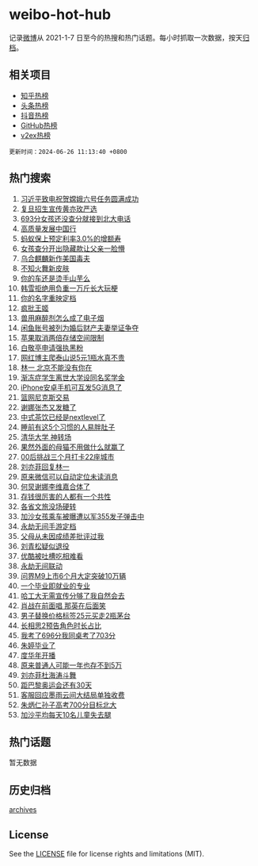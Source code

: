 # weibo-hot-hub

记录[微博](https://www.weibo.com)从 2021-1-7 日至今的热搜和热门话题。每小时抓取一次数据，按天[归档](archives)。

## 相关项目

- [知乎热榜](https://github.com/lonnyzhang423/zhihu-hot-hub)
- [头条热榜](https://github.com/lonnyzhang423/toutiao-hot-hub)
- [抖音热榜](https://github.com/lonnyzhang423/douyin-hot-hub)
- [GitHub热榜](https://github.com/lonnyzhang423/github-hot-hub)
- [v2ex热榜](https://github.com/lonnyzhang423/v2ex-hot-hub)


`更新时间：2024-06-26 11:13:40 +0800`

## 热门搜索

1. [习近平致电祝贺嫦娥六号任务圆满成功](https://m.weibo.cn/search?containerid=100103type%3D1%26t%3D10%26q%3D%23%E4%B9%A0%E8%BF%91%E5%B9%B3%E8%87%B4%E7%94%B5%E7%A5%9D%E8%B4%BA%E5%AB%A6%E5%A8%A5%E5%85%AD%E5%8F%B7%E4%BB%BB%E5%8A%A1%E5%9C%86%E6%BB%A1%E6%88%90%E5%8A%9F%23&stream_entry_id=51&isnewpage=1&extparam=seat%3D1%26stream_entry_id%3D51%26c_type%3D51%26q%3D%2523%25E4%25B9%25A0%25E8%25BF%2591%25E5%25B9%25B3%25E8%2587%25B4%25E7%2594%25B5%25E7%25A5%259D%25E8%25B4%25BA%25E5%25AB%25A6%25E5%25A8%25A5%25E5%2585%25AD%25E5%258F%25B7%25E4%25BB%25BB%25E5%258A%25A1%25E5%259C%2586%25E6%25BB%25A1%25E6%2588%2590%25E5%258A%259F%2523%26cate%3D10103%26pos%3D0%26dgr%3D0%26filter_type%3Drealtimehot%26display_time%3D1719371619%26pre_seqid%3D1719371619501023591147)
1. [复旦招生宣传黄亦玫严选](https://m.weibo.cn/search?containerid=100103type%3D1%26t%3D10%26q%3D%23%E5%A4%8D%E6%97%A6%E6%8B%9B%E7%94%9F%E5%AE%A3%E4%BC%A0%E9%BB%84%E4%BA%A6%E7%8E%AB%E4%B8%A5%E9%80%89%23&stream_entry_id=31&isnewpage=1&extparam=seat%3D1%26dgr%3D0%26c_type%3D31%26realpos%3D1%26flag%3D1%26stream_entry_id%3D31%26lcate%3D5001%26band_rank%3D1%26filter_type%3Drealtimehot%26cate%3D5001%26q%3D%2523%25E5%25A4%258D%25E6%2597%25A6%25E6%258B%259B%25E7%2594%259F%25E5%25AE%25A3%25E4%25BC%25A0%25E9%25BB%2584%25E4%25BA%25A6%25E7%258E%25AB%25E4%25B8%25A5%25E9%2580%2589%2523%26pos%3D0%26display_time%3D1719371619%26pre_seqid%3D1719371619501023591147)
1. [693分女孩还没查分就接到北大电话](https://m.weibo.cn/search?containerid=100103type%3D1%26t%3D10%26q%3D%23693%E5%88%86%E5%A5%B3%E5%AD%A9%E8%BF%98%E6%B2%A1%E6%9F%A5%E5%88%86%E5%B0%B1%E6%8E%A5%E5%88%B0%E5%8C%97%E5%A4%A7%E7%94%B5%E8%AF%9D%23&stream_entry_id=31&isnewpage=1&extparam=seat%3D1%26dgr%3D0%26c_type%3D31%26realpos%3D2%26flag%3D1%26stream_entry_id%3D31%26lcate%3D5001%26band_rank%3D2%26filter_type%3Drealtimehot%26cate%3D5001%26q%3D%2523693%25E5%2588%2586%25E5%25A5%25B3%25E5%25AD%25A9%25E8%25BF%2598%25E6%25B2%25A1%25E6%259F%25A5%25E5%2588%2586%25E5%25B0%25B1%25E6%258E%25A5%25E5%2588%25B0%25E5%258C%2597%25E5%25A4%25A7%25E7%2594%25B5%25E8%25AF%259D%2523%26pos%3D1%26display_time%3D1719371619%26pre_seqid%3D1719371619501023591147)
1. [高质量发展中国行](https://m.weibo.cn/search?containerid=100103type%3D1%26t%3D10%26q%3D%23%E9%AB%98%E8%B4%A8%E9%87%8F%E5%8F%91%E5%B1%95%E4%B8%AD%E5%9B%BD%E8%A1%8C%23&stream_entry_id=31&isnewpage=1&extparam=seat%3D1%26dgr%3D0%26c_type%3D31%26realpos%3D3%26flag%3D0%26stream_entry_id%3D31%26lcate%3D5001%26band_rank%3D3%26filter_type%3Drealtimehot%26cate%3D5001%26q%3D%2523%25E9%25AB%2598%25E8%25B4%25A8%25E9%2587%258F%25E5%258F%2591%25E5%25B1%2595%25E4%25B8%25AD%25E5%259B%25BD%25E8%25A1%258C%2523%26pos%3D2%26display_time%3D1719371619%26pre_seqid%3D1719371619501023591147)
1. [蚂蚁保上预定利率3.0%的增额寿](https://m.weibo.cn/search?containerid=100103type%3D1%26t%3D10%26q%3D%23%E8%9A%82%E8%9A%81%E4%BF%9D%E4%B8%8A%E9%A2%84%E5%AE%9A%E5%88%A9%E7%8E%873.0%25%E7%9A%84%E5%A2%9E%E9%A2%9D%E5%AF%BF%23&stream_entry_id=31&isnewpage=1&extparam=seat%3D1%26dgr%3D0%26c_type%3D31%26adid%3D243419%26cate%3D5001%26stream_entry_id%3D31%26filter_type%3Drealtimehot%26lcate%3D5001%26band_rank%3D4%26is_ad_pos%3D1%26q%3D%2523%25E8%259A%2582%25E8%259A%2581%25E4%25BF%259D%25E4%25B8%258A%25E9%25A2%2584%25E5%25AE%259A%25E5%2588%25A9%25E7%258E%25873.0%2525%25E7%259A%2584%25E5%25A2%259E%25E9%25A2%259D%25E5%25AF%25BF%2523%26topic_ad%3D1%26pos%3D3%26display_time%3D1719371619%26pre_seqid%3D1719371619501023591147)
1. [女孩查分开出隐藏款让父亲一脸懵](https://m.weibo.cn/search?containerid=100103type%3D1%26t%3D10%26q%3D%23%E5%A5%B3%E5%AD%A9%E6%9F%A5%E5%88%86%E5%BC%80%E5%87%BA%E9%9A%90%E8%97%8F%E6%AC%BE%E8%AE%A9%E7%88%B6%E4%BA%B2%E4%B8%80%E8%84%B8%E6%87%B5%23&stream_entry_id=31&isnewpage=1&extparam=seat%3D1%26dgr%3D0%26c_type%3D31%26realpos%3D4%26flag%3D32768%26stream_entry_id%3D31%26lcate%3D5001%26band_rank%3D4%26filter_type%3Drealtimehot%26cate%3D5001%26q%3D%2523%25E5%25A5%25B3%25E5%25AD%25A9%25E6%259F%25A5%25E5%2588%2586%25E5%25BC%2580%25E5%2587%25BA%25E9%259A%2590%25E8%2597%258F%25E6%25AC%25BE%25E8%25AE%25A9%25E7%2588%25B6%25E4%25BA%25B2%25E4%25B8%2580%25E8%2584%25B8%25E6%2587%25B5%2523%26pos%3D4%26display_time%3D1719371619%26pre_seqid%3D1719371619501023591147)
1. [乌合麒麟新作美国毒夫](https://m.weibo.cn/search?containerid=100103type%3D1%26t%3D10%26q%3D%23%E4%B9%8C%E5%90%88%E9%BA%92%E9%BA%9F%E6%96%B0%E4%BD%9C%E7%BE%8E%E5%9B%BD%E6%AF%92%E5%A4%AB%23&stream_entry_id=31&isnewpage=1&extparam=seat%3D1%26dgr%3D0%26c_type%3D31%26realpos%3D5%26flag%3D1%26stream_entry_id%3D31%26lcate%3D5001%26band_rank%3D5%26filter_type%3Drealtimehot%26cate%3D5001%26q%3D%2523%25E4%25B9%258C%25E5%2590%2588%25E9%25BA%2592%25E9%25BA%259F%25E6%2596%25B0%25E4%25BD%259C%25E7%25BE%258E%25E5%259B%25BD%25E6%25AF%2592%25E5%25A4%25AB%2523%26pos%3D5%26display_time%3D1719371619%26pre_seqid%3D1719371619501023591147)
1. [不知火舞新皮肤](https://m.weibo.cn/search?containerid=100103type%3D1%26t%3D10%26q%3D%23%E4%B8%8D%E7%9F%A5%E7%81%AB%E8%88%9E%E6%96%B0%E7%9A%AE%E8%82%A4%23&stream_entry_id=31&isnewpage=1&extparam=seat%3D1%26dgr%3D0%26c_type%3D31%26realpos%3D6%26flag%3D1%26stream_entry_id%3D31%26lcate%3D5001%26band_rank%3D6%26filter_type%3Drealtimehot%26cate%3D5001%26q%3D%2523%25E4%25B8%258D%25E7%259F%25A5%25E7%2581%25AB%25E8%2588%259E%25E6%2596%25B0%25E7%259A%25AE%25E8%2582%25A4%2523%26pos%3D6%26display_time%3D1719371619%26pre_seqid%3D1719371619501023591147)
1. [你的车还是烫手山芋么](https://m.weibo.cn/search?containerid=100103type%3D1%26t%3D10%26q%3D%23%E4%BD%A0%E7%9A%84%E8%BD%A6%E8%BF%98%E6%98%AF%E7%83%AB%E6%89%8B%E5%B1%B1%E8%8A%8B%E4%B9%88%23&stream_entry_id=31&isnewpage=1&extparam=seat%3D1%26dgr%3D0%26c_type%3D31%26adid%3D243458%26cate%3D5001%26stream_entry_id%3D31%26lcate%3D5001%26band_rank%3D7%26pos%3D7%26q%3D%2523%25E4%25BD%25A0%25E7%259A%2584%25E8%25BD%25A6%25E8%25BF%2598%25E6%2598%25AF%25E7%2583%25AB%25E6%2589%258B%25E5%25B1%25B1%25E8%258A%258B%25E4%25B9%2588%2523%26is_ad_pos%3D1%26filter_type%3Drealtimehot%26display_time%3D1719371619%26pre_seqid%3D1719371619501023591147)
1. [韩雪拒绝用负重一万斤长大玩梗](https://m.weibo.cn/search?containerid=100103type%3D1%26t%3D10%26q%3D%23%E9%9F%A9%E9%9B%AA%E6%8B%92%E7%BB%9D%E7%94%A8%E8%B4%9F%E9%87%8D%E4%B8%80%E4%B8%87%E6%96%A4%E9%95%BF%E5%A4%A7%E7%8E%A9%E6%A2%97%23&stream_entry_id=31&isnewpage=1&extparam=seat%3D1%26dgr%3D0%26c_type%3D31%26realpos%3D7%26flag%3D2%26stream_entry_id%3D31%26lcate%3D5001%26band_rank%3D7%26filter_type%3Drealtimehot%26cate%3D5001%26q%3D%2523%25E9%259F%25A9%25E9%259B%25AA%25E6%258B%2592%25E7%25BB%259D%25E7%2594%25A8%25E8%25B4%259F%25E9%2587%258D%25E4%25B8%2580%25E4%25B8%2587%25E6%2596%25A4%25E9%2595%25BF%25E5%25A4%25A7%25E7%258E%25A9%25E6%25A2%2597%2523%26pos%3D8%26display_time%3D1719371619%26pre_seqid%3D1719371619501023591147)
1. [你的名字重映定档](https://m.weibo.cn/search?containerid=100103type%3D1%26t%3D10%26q%3D%E4%BD%A0%E7%9A%84%E5%90%8D%E5%AD%97%E9%87%8D%E6%98%A0%E5%AE%9A%E6%A1%A3&stream_entry_id=31&isnewpage=1&extparam=seat%3D1%26dgr%3D0%26c_type%3D31%26realpos%3D8%26flag%3D1%26stream_entry_id%3D31%26lcate%3D5001%26band_rank%3D8%26filter_type%3Drealtimehot%26cate%3D5001%26q%3D%25E4%25BD%25A0%25E7%259A%2584%25E5%2590%258D%25E5%25AD%2597%25E9%2587%258D%25E6%2598%25A0%25E5%25AE%259A%25E6%25A1%25A3%26pos%3D9%26display_time%3D1719371619%26pre_seqid%3D1719371619501023591147)
1. [疯批王姬](https://m.weibo.cn/search?containerid=100103type%3D1%26t%3D10%26q%3D%E7%96%AF%E6%89%B9%E7%8E%8B%E5%A7%AC&stream_entry_id=31&isnewpage=1&extparam=seat%3D1%26dgr%3D0%26c_type%3D31%26realpos%3D9%26flag%3D1%26stream_entry_id%3D31%26lcate%3D5001%26band_rank%3D9%26filter_type%3Drealtimehot%26cate%3D5001%26q%3D%25E7%2596%25AF%25E6%2589%25B9%25E7%258E%258B%25E5%25A7%25AC%26pos%3D10%26display_time%3D1719371619%26pre_seqid%3D1719371619501023591147)
1. [兽用麻醉剂怎么成了电子烟](https://m.weibo.cn/search?containerid=100103type%3D1%26t%3D10%26q%3D%23%E5%85%BD%E7%94%A8%E9%BA%BB%E9%86%89%E5%89%82%E6%80%8E%E4%B9%88%E6%88%90%E4%BA%86%E7%94%B5%E5%AD%90%E7%83%9F%23&stream_entry_id=31&isnewpage=1&extparam=seat%3D1%26dgr%3D0%26c_type%3D31%26realpos%3D10%26flag%3D1%26stream_entry_id%3D31%26lcate%3D5001%26band_rank%3D10%26filter_type%3Drealtimehot%26cate%3D5001%26q%3D%2523%25E5%2585%25BD%25E7%2594%25A8%25E9%25BA%25BB%25E9%2586%2589%25E5%2589%2582%25E6%2580%258E%25E4%25B9%2588%25E6%2588%2590%25E4%25BA%2586%25E7%2594%25B5%25E5%25AD%2590%25E7%2583%259F%2523%26pos%3D11%26display_time%3D1719371619%26pre_seqid%3D1719371619501023591147)
1. [闲鱼账号被列为婚后财产夫妻举证争夺](https://m.weibo.cn/search?containerid=100103type%3D1%26t%3D10%26q%3D%23%E9%97%B2%E9%B1%BC%E8%B4%A6%E5%8F%B7%E8%A2%AB%E5%88%97%E4%B8%BA%E5%A9%9A%E5%90%8E%E8%B4%A2%E4%BA%A7%E5%A4%AB%E5%A6%BB%E4%B8%BE%E8%AF%81%E4%BA%89%E5%A4%BA%23&stream_entry_id=31&isnewpage=1&extparam=seat%3D1%26dgr%3D0%26c_type%3D31%26realpos%3D11%26flag%3D1%26stream_entry_id%3D31%26lcate%3D5001%26band_rank%3D11%26filter_type%3Drealtimehot%26cate%3D5001%26q%3D%2523%25E9%2597%25B2%25E9%25B1%25BC%25E8%25B4%25A6%25E5%258F%25B7%25E8%25A2%25AB%25E5%2588%2597%25E4%25B8%25BA%25E5%25A9%259A%25E5%2590%258E%25E8%25B4%25A2%25E4%25BA%25A7%25E5%25A4%25AB%25E5%25A6%25BB%25E4%25B8%25BE%25E8%25AF%2581%25E4%25BA%2589%25E5%25A4%25BA%2523%26pos%3D12%26display_time%3D1719371619%26pre_seqid%3D1719371619501023591147)
1. [苹果取消两倍存储空间限制](https://m.weibo.cn/search?containerid=100103type%3D1%26t%3D10%26q%3D%23%E8%8B%B9%E6%9E%9C%E5%8F%96%E6%B6%88%E4%B8%A4%E5%80%8D%E5%AD%98%E5%82%A8%E7%A9%BA%E9%97%B4%E9%99%90%E5%88%B6%23&stream_entry_id=31&isnewpage=1&extparam=seat%3D1%26dgr%3D0%26c_type%3D31%26realpos%3D12%26flag%3D1%26stream_entry_id%3D31%26lcate%3D5001%26band_rank%3D12%26filter_type%3Drealtimehot%26cate%3D5001%26q%3D%2523%25E8%258B%25B9%25E6%259E%259C%25E5%258F%2596%25E6%25B6%2588%25E4%25B8%25A4%25E5%2580%258D%25E5%25AD%2598%25E5%2582%25A8%25E7%25A9%25BA%25E9%2597%25B4%25E9%2599%2590%25E5%2588%25B6%2523%26pos%3D13%26display_time%3D1719371619%26pre_seqid%3D1719371619501023591147)
1. [白敬亭申请强执黑粉](https://m.weibo.cn/search?containerid=100103type%3D1%26t%3D10%26q%3D%23%E7%99%BD%E6%95%AC%E4%BA%AD%E7%94%B3%E8%AF%B7%E5%BC%BA%E6%89%A7%E9%BB%91%E7%B2%89%23&stream_entry_id=31&isnewpage=1&extparam=seat%3D1%26dgr%3D0%26c_type%3D31%26realpos%3D13%26flag%3D1%26stream_entry_id%3D31%26lcate%3D5001%26band_rank%3D13%26filter_type%3Drealtimehot%26cate%3D5001%26q%3D%2523%25E7%2599%25BD%25E6%2595%25AC%25E4%25BA%25AD%25E7%2594%25B3%25E8%25AF%25B7%25E5%25BC%25BA%25E6%2589%25A7%25E9%25BB%2591%25E7%25B2%2589%2523%26pos%3D14%26display_time%3D1719371619%26pre_seqid%3D1719371619501023591147)
1. [网红博主爬泰山说5元1瓶水真不贵](https://m.weibo.cn/search?containerid=100103type%3D1%26t%3D10%26q%3D%23%E7%BD%91%E7%BA%A2%E5%8D%9A%E4%B8%BB%E7%88%AC%E6%B3%B0%E5%B1%B1%E8%AF%B45%E5%85%831%E7%93%B6%E6%B0%B4%E7%9C%9F%E4%B8%8D%E8%B4%B5%23&stream_entry_id=31&isnewpage=1&extparam=seat%3D1%26dgr%3D0%26c_type%3D31%26realpos%3D14%26flag%3D32768%26stream_entry_id%3D31%26lcate%3D5001%26band_rank%3D14%26filter_type%3Drealtimehot%26cate%3D5001%26q%3D%2523%25E7%25BD%2591%25E7%25BA%25A2%25E5%258D%259A%25E4%25B8%25BB%25E7%2588%25AC%25E6%25B3%25B0%25E5%25B1%25B1%25E8%25AF%25B45%25E5%2585%25831%25E7%2593%25B6%25E6%25B0%25B4%25E7%259C%259F%25E4%25B8%258D%25E8%25B4%25B5%2523%26pos%3D15%26display_time%3D1719371619%26pre_seqid%3D1719371619501023591147)
1. [林一 北京不能没有你在](https://m.weibo.cn/search?containerid=100103type%3D1%26t%3D10%26q%3D%E6%9E%97%E4%B8%80+%E5%8C%97%E4%BA%AC%E4%B8%8D%E8%83%BD%E6%B2%A1%E6%9C%89%E4%BD%A0%E5%9C%A8&stream_entry_id=31&isnewpage=1&extparam=seat%3D1%26dgr%3D0%26c_type%3D31%26realpos%3D15%26flag%3D0%26stream_entry_id%3D31%26lcate%3D5001%26band_rank%3D15%26filter_type%3Drealtimehot%26cate%3D5001%26q%3D%25E6%259E%2597%25E4%25B8%2580%2520%25E5%258C%2597%25E4%25BA%25AC%25E4%25B8%258D%25E8%2583%25BD%25E6%25B2%25A1%25E6%259C%2589%25E4%25BD%25A0%25E5%259C%25A8%26pos%3D16%26display_time%3D1719371619%26pre_seqid%3D1719371619501023591147)
1. [渐冻症学生离世大学设同名奖学金](https://m.weibo.cn/search?containerid=100103type%3D1%26t%3D10%26q%3D%23%E6%B8%90%E5%86%BB%E7%97%87%E5%AD%A6%E7%94%9F%E7%A6%BB%E4%B8%96%E5%A4%A7%E5%AD%A6%E8%AE%BE%E5%90%8C%E5%90%8D%E5%A5%96%E5%AD%A6%E9%87%91%23&stream_entry_id=31&isnewpage=1&extparam=seat%3D1%26dgr%3D0%26c_type%3D31%26realpos%3D16%26flag%3D1%26stream_entry_id%3D31%26lcate%3D5001%26band_rank%3D16%26filter_type%3Drealtimehot%26cate%3D5001%26q%3D%2523%25E6%25B8%2590%25E5%2586%25BB%25E7%2597%2587%25E5%25AD%25A6%25E7%2594%259F%25E7%25A6%25BB%25E4%25B8%2596%25E5%25A4%25A7%25E5%25AD%25A6%25E8%25AE%25BE%25E5%2590%258C%25E5%2590%258D%25E5%25A5%2596%25E5%25AD%25A6%25E9%2587%2591%2523%26pos%3D17%26display_time%3D1719371619%26pre_seqid%3D1719371619501023591147)
1. [iPhone安卓手机可互发5G消息了](https://m.weibo.cn/search?containerid=100103type%3D1%26t%3D10%26q%3D%23iPhone%E5%AE%89%E5%8D%93%E6%89%8B%E6%9C%BA%E5%8F%AF%E4%BA%92%E5%8F%915G%E6%B6%88%E6%81%AF%E4%BA%86%23&stream_entry_id=31&isnewpage=1&extparam=seat%3D1%26dgr%3D0%26c_type%3D31%26realpos%3D17%26flag%3D0%26stream_entry_id%3D31%26lcate%3D5001%26band_rank%3D17%26filter_type%3Drealtimehot%26cate%3D5001%26q%3D%2523iPhone%25E5%25AE%2589%25E5%258D%2593%25E6%2589%258B%25E6%259C%25BA%25E5%258F%25AF%25E4%25BA%2592%25E5%258F%25915G%25E6%25B6%2588%25E6%2581%25AF%25E4%25BA%2586%2523%26pos%3D18%26display_time%3D1719371619%26pre_seqid%3D1719371619501023591147)
1. [篮网尼克斯交易](https://m.weibo.cn/search?containerid=100103type%3D1%26t%3D10%26q%3D%23%E7%AF%AE%E7%BD%91%E5%B0%BC%E5%85%8B%E6%96%AF%E4%BA%A4%E6%98%93%23&stream_entry_id=31&isnewpage=1&extparam=seat%3D1%26dgr%3D0%26c_type%3D31%26realpos%3D18%26flag%3D1%26stream_entry_id%3D31%26lcate%3D5001%26band_rank%3D18%26filter_type%3Drealtimehot%26cate%3D5001%26q%3D%2523%25E7%25AF%25AE%25E7%25BD%2591%25E5%25B0%25BC%25E5%2585%258B%25E6%2596%25AF%25E4%25BA%25A4%25E6%2598%2593%2523%26pos%3D19%26display_time%3D1719371619%26pre_seqid%3D1719371619501023591147)
1. [谢娜张杰又发糖了](https://m.weibo.cn/search?containerid=100103type%3D1%26t%3D10%26q%3D%23%E8%B0%A2%E5%A8%9C%E5%BC%A0%E6%9D%B0%E5%8F%88%E5%8F%91%E7%B3%96%E4%BA%86%23&stream_entry_id=31&isnewpage=1&extparam=seat%3D1%26dgr%3D0%26c_type%3D31%26realpos%3D19%26flag%3D1%26stream_entry_id%3D31%26lcate%3D5001%26band_rank%3D19%26filter_type%3Drealtimehot%26cate%3D5001%26q%3D%2523%25E8%25B0%25A2%25E5%25A8%259C%25E5%25BC%25A0%25E6%259D%25B0%25E5%258F%2588%25E5%258F%2591%25E7%25B3%2596%25E4%25BA%2586%2523%26pos%3D20%26display_time%3D1719371619%26pre_seqid%3D1719371619501023591147)
1. [中式茶饮已经是nextlevel了](https://m.weibo.cn/search?containerid=100103type%3D1%26t%3D10%26q%3D%23%E4%B8%AD%E5%BC%8F%E8%8C%B6%E9%A5%AE%E5%B7%B2%E7%BB%8F%E6%98%AFnextlevel%E4%BA%86%23&stream_entry_id=31&isnewpage=1&extparam=seat%3D1%26dgr%3D0%26c_type%3D31%26realpos%3D20%26flag%3D1%26stream_entry_id%3D31%26lcate%3D5001%26band_rank%3D20%26filter_type%3Drealtimehot%26cate%3D5001%26q%3D%2523%25E4%25B8%25AD%25E5%25BC%258F%25E8%258C%25B6%25E9%25A5%25AE%25E5%25B7%25B2%25E7%25BB%258F%25E6%2598%25AFnextlevel%25E4%25BA%2586%2523%26pos%3D21%26display_time%3D1719371619%26pre_seqid%3D1719371619501023591147)
1. [睡前有这5个习惯的人易胖肚子](https://m.weibo.cn/search?containerid=100103type%3D1%26t%3D10%26q%3D%23%E7%9D%A1%E5%89%8D%E6%9C%89%E8%BF%995%E4%B8%AA%E4%B9%A0%E6%83%AF%E7%9A%84%E4%BA%BA%E6%98%93%E8%83%96%E8%82%9A%E5%AD%90%23&stream_entry_id=31&isnewpage=1&extparam=seat%3D1%26dgr%3D0%26c_type%3D31%26realpos%3D21%26flag%3D1%26stream_entry_id%3D31%26lcate%3D5001%26band_rank%3D21%26filter_type%3Drealtimehot%26cate%3D5001%26q%3D%2523%25E7%259D%25A1%25E5%2589%258D%25E6%259C%2589%25E8%25BF%25995%25E4%25B8%25AA%25E4%25B9%25A0%25E6%2583%25AF%25E7%259A%2584%25E4%25BA%25BA%25E6%2598%2593%25E8%2583%2596%25E8%2582%259A%25E5%25AD%2590%2523%26pos%3D22%26display_time%3D1719371619%26pre_seqid%3D1719371619501023591147)
1. [清华大学 神转场](https://m.weibo.cn/search?containerid=100103type%3D1%26t%3D10%26q%3D%E6%B8%85%E5%8D%8E%E5%A4%A7%E5%AD%A6+%E7%A5%9E%E8%BD%AC%E5%9C%BA&stream_entry_id=31&isnewpage=1&extparam=seat%3D1%26dgr%3D0%26c_type%3D31%26realpos%3D22%26flag%3D0%26stream_entry_id%3D31%26lcate%3D5001%26band_rank%3D22%26filter_type%3Drealtimehot%26cate%3D5001%26q%3D%25E6%25B8%2585%25E5%258D%258E%25E5%25A4%25A7%25E5%25AD%25A6%2520%25E7%25A5%259E%25E8%25BD%25AC%25E5%259C%25BA%26pos%3D23%26display_time%3D1719371619%26pre_seqid%3D1719371619501023591147)
1. [果然外面的母猫不用做什么就赢了](https://m.weibo.cn/search?containerid=100103type%3D1%26t%3D10%26q%3D%23%E6%9E%9C%E7%84%B6%E5%A4%96%E9%9D%A2%E7%9A%84%E6%AF%8D%E7%8C%AB%E4%B8%8D%E7%94%A8%E5%81%9A%E4%BB%80%E4%B9%88%E5%B0%B1%E8%B5%A2%E4%BA%86%23&stream_entry_id=31&isnewpage=1&extparam=seat%3D1%26dgr%3D0%26c_type%3D31%26realpos%3D23%26flag%3D1%26stream_entry_id%3D31%26lcate%3D5001%26band_rank%3D23%26filter_type%3Drealtimehot%26cate%3D5001%26q%3D%2523%25E6%259E%259C%25E7%2584%25B6%25E5%25A4%2596%25E9%259D%25A2%25E7%259A%2584%25E6%25AF%258D%25E7%258C%25AB%25E4%25B8%258D%25E7%2594%25A8%25E5%2581%259A%25E4%25BB%2580%25E4%25B9%2588%25E5%25B0%25B1%25E8%25B5%25A2%25E4%25BA%2586%2523%26pos%3D24%26display_time%3D1719371619%26pre_seqid%3D1719371619501023591147)
1. [00后挑战三个月打卡22座城市](https://m.weibo.cn/search?containerid=100103type%3D1%26t%3D10%26q%3D%2300%E5%90%8E%E6%8C%91%E6%88%98%E4%B8%89%E4%B8%AA%E6%9C%88%E6%89%93%E5%8D%A122%E5%BA%A7%E5%9F%8E%E5%B8%82%23&stream_entry_id=31&isnewpage=1&extparam=seat%3D1%26dgr%3D0%26c_type%3D31%26realpos%3D24%26flag%3D32768%26stream_entry_id%3D31%26lcate%3D5001%26band_rank%3D24%26filter_type%3Drealtimehot%26cate%3D5001%26q%3D%252300%25E5%2590%258E%25E6%258C%2591%25E6%2588%2598%25E4%25B8%2589%25E4%25B8%25AA%25E6%259C%2588%25E6%2589%2593%25E5%258D%25A122%25E5%25BA%25A7%25E5%259F%258E%25E5%25B8%2582%2523%26pos%3D25%26display_time%3D1719371619%26pre_seqid%3D1719371619501023591147)
1. [刘亦菲回复林一](https://m.weibo.cn/search?containerid=100103type%3D1%26t%3D10%26q%3D%23%E5%88%98%E4%BA%A6%E8%8F%B2%E5%9B%9E%E5%A4%8D%E6%9E%97%E4%B8%80%23&stream_entry_id=31&isnewpage=1&extparam=seat%3D1%26dgr%3D0%26c_type%3D31%26realpos%3D25%26flag%3D2%26stream_entry_id%3D31%26lcate%3D5001%26band_rank%3D25%26filter_type%3Drealtimehot%26cate%3D5001%26q%3D%2523%25E5%2588%2598%25E4%25BA%25A6%25E8%258F%25B2%25E5%259B%259E%25E5%25A4%258D%25E6%259E%2597%25E4%25B8%2580%2523%26pos%3D26%26display_time%3D1719371619%26pre_seqid%3D1719371619501023591147)
1. [原来微信可以自动定位未读消息](https://m.weibo.cn/search?containerid=100103type%3D1%26t%3D10%26q%3D%23%E5%8E%9F%E6%9D%A5%E5%BE%AE%E4%BF%A1%E5%8F%AF%E4%BB%A5%E8%87%AA%E5%8A%A8%E5%AE%9A%E4%BD%8D%E6%9C%AA%E8%AF%BB%E6%B6%88%E6%81%AF%23&stream_entry_id=31&isnewpage=1&extparam=seat%3D1%26dgr%3D0%26c_type%3D31%26realpos%3D26%26flag%3D0%26stream_entry_id%3D31%26lcate%3D5001%26band_rank%3D26%26filter_type%3Drealtimehot%26cate%3D5001%26q%3D%2523%25E5%258E%259F%25E6%259D%25A5%25E5%25BE%25AE%25E4%25BF%25A1%25E5%258F%25AF%25E4%25BB%25A5%25E8%2587%25AA%25E5%258A%25A8%25E5%25AE%259A%25E4%25BD%258D%25E6%259C%25AA%25E8%25AF%25BB%25E6%25B6%2588%25E6%2581%25AF%2523%26pos%3D27%26display_time%3D1719371619%26pre_seqid%3D1719371619501023591147)
1. [何炅谢娜李维嘉合体了](https://m.weibo.cn/search?containerid=100103type%3D1%26t%3D10%26q%3D%23%E4%BD%95%E7%82%85%E8%B0%A2%E5%A8%9C%E6%9D%8E%E7%BB%B4%E5%98%89%E5%90%88%E4%BD%93%E4%BA%86%23&stream_entry_id=31&isnewpage=1&extparam=seat%3D1%26dgr%3D0%26c_type%3D31%26realpos%3D27%26flag%3D0%26stream_entry_id%3D31%26lcate%3D5001%26band_rank%3D27%26filter_type%3Drealtimehot%26cate%3D5001%26q%3D%2523%25E4%25BD%2595%25E7%2582%2585%25E8%25B0%25A2%25E5%25A8%259C%25E6%259D%258E%25E7%25BB%25B4%25E5%2598%2589%25E5%2590%2588%25E4%25BD%2593%25E4%25BA%2586%2523%26pos%3D28%26display_time%3D1719371619%26pre_seqid%3D1719371619501023591147)
1. [存钱很厉害的人都有一个共性](https://m.weibo.cn/search?containerid=100103type%3D1%26t%3D10%26q%3D%23%E5%AD%98%E9%92%B1%E5%BE%88%E5%8E%89%E5%AE%B3%E7%9A%84%E4%BA%BA%E9%83%BD%E6%9C%89%E4%B8%80%E4%B8%AA%E5%85%B1%E6%80%A7%23&stream_entry_id=31&isnewpage=1&extparam=seat%3D1%26dgr%3D0%26c_type%3D31%26realpos%3D28%26flag%3D0%26stream_entry_id%3D31%26lcate%3D5001%26band_rank%3D28%26filter_type%3Drealtimehot%26cate%3D5001%26q%3D%2523%25E5%25AD%2598%25E9%2592%25B1%25E5%25BE%2588%25E5%258E%2589%25E5%25AE%25B3%25E7%259A%2584%25E4%25BA%25BA%25E9%2583%25BD%25E6%259C%2589%25E4%25B8%2580%25E4%25B8%25AA%25E5%2585%25B1%25E6%2580%25A7%2523%26pos%3D29%26display_time%3D1719371619%26pre_seqid%3D1719371619501023591147)
1. [各省文旅没场硬转](https://m.weibo.cn/search?containerid=100103type%3D1%26t%3D10%26q%3D%23%E5%90%84%E7%9C%81%E6%96%87%E6%97%85%E6%B2%A1%E5%9C%BA%E7%A1%AC%E8%BD%AC%23&stream_entry_id=31&isnewpage=1&extparam=seat%3D1%26dgr%3D0%26c_type%3D31%26realpos%3D29%26flag%3D1%26stream_entry_id%3D31%26lcate%3D5001%26band_rank%3D29%26filter_type%3Drealtimehot%26cate%3D5001%26q%3D%2523%25E5%2590%2584%25E7%259C%2581%25E6%2596%2587%25E6%2597%2585%25E6%25B2%25A1%25E5%259C%25BA%25E7%25A1%25AC%25E8%25BD%25AC%2523%26pos%3D30%26display_time%3D1719371619%26pre_seqid%3D1719371619501023591147)
1. [加沙女孩乘车被曝遭以军355发子弹击中](https://m.weibo.cn/search?containerid=100103type%3D1%26t%3D10%26q%3D%23%E5%8A%A0%E6%B2%99%E5%A5%B3%E5%AD%A9%E4%B9%98%E8%BD%A6%E8%A2%AB%E6%9B%9D%E9%81%AD%E4%BB%A5%E5%86%9B355%E5%8F%91%E5%AD%90%E5%BC%B9%E5%87%BB%E4%B8%AD%23&stream_entry_id=31&isnewpage=1&extparam=seat%3D1%26dgr%3D0%26c_type%3D31%26realpos%3D30%26flag%3D1%26stream_entry_id%3D31%26lcate%3D5001%26band_rank%3D30%26filter_type%3Drealtimehot%26cate%3D5001%26q%3D%2523%25E5%258A%25A0%25E6%25B2%2599%25E5%25A5%25B3%25E5%25AD%25A9%25E4%25B9%2598%25E8%25BD%25A6%25E8%25A2%25AB%25E6%259B%259D%25E9%2581%25AD%25E4%25BB%25A5%25E5%2586%259B355%25E5%258F%2591%25E5%25AD%2590%25E5%25BC%25B9%25E5%2587%25BB%25E4%25B8%25AD%2523%26pos%3D31%26display_time%3D1719371619%26pre_seqid%3D1719371619501023591147)
1. [永劫无间手游定档](https://m.weibo.cn/search?containerid=100103type%3D1%26t%3D10%26q%3D%E6%B0%B8%E5%8A%AB%E6%97%A0%E9%97%B4%E6%89%8B%E6%B8%B8%E5%AE%9A%E6%A1%A3&stream_entry_id=31&isnewpage=1&extparam=seat%3D1%26dgr%3D0%26c_type%3D31%26realpos%3D31%26flag%3D1%26stream_entry_id%3D31%26lcate%3D5001%26band_rank%3D31%26filter_type%3Drealtimehot%26cate%3D5001%26q%3D%25E6%25B0%25B8%25E5%258A%25AB%25E6%2597%25A0%25E9%2597%25B4%25E6%2589%258B%25E6%25B8%25B8%25E5%25AE%259A%25E6%25A1%25A3%26pos%3D32%26display_time%3D1719371619%26pre_seqid%3D1719371619501023591147)
1. [父母从未因成绩差批评过我](https://m.weibo.cn/search?containerid=100103type%3D1%26t%3D10%26q%3D%23%E7%88%B6%E6%AF%8D%E4%BB%8E%E6%9C%AA%E5%9B%A0%E6%88%90%E7%BB%A9%E5%B7%AE%E6%89%B9%E8%AF%84%E8%BF%87%E6%88%91%23&stream_entry_id=31&isnewpage=1&extparam=seat%3D1%26dgr%3D0%26c_type%3D31%26realpos%3D32%26flag%3D1%26stream_entry_id%3D31%26lcate%3D5001%26band_rank%3D32%26filter_type%3Drealtimehot%26cate%3D5001%26q%3D%2523%25E7%2588%25B6%25E6%25AF%258D%25E4%25BB%258E%25E6%259C%25AA%25E5%259B%25A0%25E6%2588%2590%25E7%25BB%25A9%25E5%25B7%25AE%25E6%2589%25B9%25E8%25AF%2584%25E8%25BF%2587%25E6%2588%2591%2523%26pos%3D33%26display_time%3D1719371619%26pre_seqid%3D1719371619501023591147)
1. [刘青松疑似退役](https://m.weibo.cn/search?containerid=100103type%3D1%26t%3D10%26q%3D%23%E5%88%98%E9%9D%92%E6%9D%BE%E7%96%91%E4%BC%BC%E9%80%80%E5%BD%B9%23&stream_entry_id=31&isnewpage=1&extparam=seat%3D1%26dgr%3D0%26c_type%3D31%26realpos%3D33%26flag%3D1%26stream_entry_id%3D31%26lcate%3D5001%26band_rank%3D33%26filter_type%3Drealtimehot%26cate%3D5001%26q%3D%2523%25E5%2588%2598%25E9%259D%2592%25E6%259D%25BE%25E7%2596%2591%25E4%25BC%25BC%25E9%2580%2580%25E5%25BD%25B9%2523%26pos%3D34%26display_time%3D1719371619%26pre_seqid%3D1719371619501023591147)
1. [优酷被吐槽吃相难看](https://m.weibo.cn/search?containerid=100103type%3D1%26t%3D10%26q%3D%23%E4%BC%98%E9%85%B7%E8%A2%AB%E5%90%90%E6%A7%BD%E5%90%83%E7%9B%B8%E9%9A%BE%E7%9C%8B%23&stream_entry_id=31&isnewpage=1&extparam=seat%3D1%26dgr%3D0%26c_type%3D31%26realpos%3D34%26flag%3D0%26stream_entry_id%3D31%26lcate%3D5001%26band_rank%3D34%26filter_type%3Drealtimehot%26cate%3D5001%26q%3D%2523%25E4%25BC%2598%25E9%2585%25B7%25E8%25A2%25AB%25E5%2590%2590%25E6%25A7%25BD%25E5%2590%2583%25E7%259B%25B8%25E9%259A%25BE%25E7%259C%258B%2523%26pos%3D35%26display_time%3D1719371619%26pre_seqid%3D1719371619501023591147)
1. [永劫无间联动](https://m.weibo.cn/search?containerid=100103type%3D1%26t%3D10%26q%3D%E6%B0%B8%E5%8A%AB%E6%97%A0%E9%97%B4%E8%81%94%E5%8A%A8&stream_entry_id=31&isnewpage=1&extparam=seat%3D1%26dgr%3D0%26c_type%3D31%26realpos%3D35%26flag%3D1%26stream_entry_id%3D31%26lcate%3D5001%26band_rank%3D35%26filter_type%3Drealtimehot%26cate%3D5001%26q%3D%25E6%25B0%25B8%25E5%258A%25AB%25E6%2597%25A0%25E9%2597%25B4%25E8%2581%2594%25E5%258A%25A8%26pos%3D36%26display_time%3D1719371619%26pre_seqid%3D1719371619501023591147)
1. [问界M9上市6个月大定突破10万辆](https://m.weibo.cn/search?containerid=100103type%3D1%26t%3D10%26q%3D%23%E9%97%AE%E7%95%8CM9%E4%B8%8A%E5%B8%826%E4%B8%AA%E6%9C%88%E5%A4%A7%E5%AE%9A%E7%AA%81%E7%A0%B410%E4%B8%87%E8%BE%86%23&stream_entry_id=31&isnewpage=1&extparam=seat%3D1%26dgr%3D0%26c_type%3D31%26realpos%3D36%26flag%3D1%26stream_entry_id%3D31%26lcate%3D5001%26band_rank%3D36%26filter_type%3Drealtimehot%26cate%3D5001%26q%3D%2523%25E9%2597%25AE%25E7%2595%258CM9%25E4%25B8%258A%25E5%25B8%25826%25E4%25B8%25AA%25E6%259C%2588%25E5%25A4%25A7%25E5%25AE%259A%25E7%25AA%2581%25E7%25A0%25B410%25E4%25B8%2587%25E8%25BE%2586%2523%26pos%3D37%26display_time%3D1719371619%26pre_seqid%3D1719371619501023591147)
1. [一个毕业即就业的专业](https://m.weibo.cn/search?containerid=100103type%3D1%26t%3D10%26q%3D%23%E4%B8%80%E4%B8%AA%E6%AF%95%E4%B8%9A%E5%8D%B3%E5%B0%B1%E4%B8%9A%E7%9A%84%E4%B8%93%E4%B8%9A%23&stream_entry_id=31&isnewpage=1&extparam=seat%3D1%26dgr%3D0%26c_type%3D31%26realpos%3D37%26flag%3D1%26stream_entry_id%3D31%26lcate%3D5001%26band_rank%3D37%26filter_type%3Drealtimehot%26cate%3D5001%26q%3D%2523%25E4%25B8%2580%25E4%25B8%25AA%25E6%25AF%2595%25E4%25B8%259A%25E5%258D%25B3%25E5%25B0%25B1%25E4%25B8%259A%25E7%259A%2584%25E4%25B8%2593%25E4%25B8%259A%2523%26pos%3D38%26display_time%3D1719371619%26pre_seqid%3D1719371619501023591147)
1. [哈工大无需宣传分够了我自然会去](https://m.weibo.cn/search?containerid=100103type%3D1%26t%3D10%26q%3D%23%E5%93%88%E5%B7%A5%E5%A4%A7%E6%97%A0%E9%9C%80%E5%AE%A3%E4%BC%A0%E5%88%86%E5%A4%9F%E4%BA%86%E6%88%91%E8%87%AA%E7%84%B6%E4%BC%9A%E5%8E%BB%23&stream_entry_id=31&isnewpage=1&extparam=seat%3D1%26dgr%3D0%26c_type%3D31%26realpos%3D38%26flag%3D1%26stream_entry_id%3D31%26lcate%3D5001%26band_rank%3D38%26filter_type%3Drealtimehot%26cate%3D5001%26q%3D%2523%25E5%2593%2588%25E5%25B7%25A5%25E5%25A4%25A7%25E6%2597%25A0%25E9%259C%2580%25E5%25AE%25A3%25E4%25BC%25A0%25E5%2588%2586%25E5%25A4%259F%25E4%25BA%2586%25E6%2588%2591%25E8%2587%25AA%25E7%2584%25B6%25E4%25BC%259A%25E5%258E%25BB%2523%26pos%3D39%26display_time%3D1719371619%26pre_seqid%3D1719371619501023591147)
1. [肖战在前面唱 那英在后面笑](https://m.weibo.cn/search?containerid=100103type%3D1%26t%3D10%26q%3D%E8%82%96%E6%88%98%E5%9C%A8%E5%89%8D%E9%9D%A2%E5%94%B1+%E9%82%A3%E8%8B%B1%E5%9C%A8%E5%90%8E%E9%9D%A2%E7%AC%91&stream_entry_id=31&isnewpage=1&extparam=seat%3D1%26dgr%3D0%26c_type%3D31%26realpos%3D39%26flag%3D0%26stream_entry_id%3D31%26lcate%3D5001%26band_rank%3D39%26filter_type%3Drealtimehot%26cate%3D5001%26q%3D%25E8%2582%2596%25E6%2588%2598%25E5%259C%25A8%25E5%2589%258D%25E9%259D%25A2%25E5%2594%25B1%2520%25E9%2582%25A3%25E8%258B%25B1%25E5%259C%25A8%25E5%2590%258E%25E9%259D%25A2%25E7%25AC%2591%26pos%3D40%26display_time%3D1719371619%26pre_seqid%3D1719371619501023591147)
1. [男子替换价格标签25元买走2瓶茅台](https://m.weibo.cn/search?containerid=100103type%3D1%26t%3D10%26q%3D%23%E7%94%B7%E5%AD%90%E6%9B%BF%E6%8D%A2%E4%BB%B7%E6%A0%BC%E6%A0%87%E7%AD%BE25%E5%85%83%E4%B9%B0%E8%B5%B02%E7%93%B6%E8%8C%85%E5%8F%B0%23&stream_entry_id=31&isnewpage=1&extparam=seat%3D1%26dgr%3D0%26c_type%3D31%26realpos%3D40%26flag%3D1%26stream_entry_id%3D31%26lcate%3D5001%26band_rank%3D40%26filter_type%3Drealtimehot%26cate%3D5001%26q%3D%2523%25E7%2594%25B7%25E5%25AD%2590%25E6%259B%25BF%25E6%258D%25A2%25E4%25BB%25B7%25E6%25A0%25BC%25E6%25A0%2587%25E7%25AD%25BE25%25E5%2585%2583%25E4%25B9%25B0%25E8%25B5%25B02%25E7%2593%25B6%25E8%258C%2585%25E5%258F%25B0%2523%26pos%3D41%26display_time%3D1719371619%26pre_seqid%3D1719371619501023591147)
1. [长相思2预告角色时长占比](https://m.weibo.cn/search?containerid=100103type%3D1%26t%3D10%26q%3D%23%E9%95%BF%E7%9B%B8%E6%80%9D2%E9%A2%84%E5%91%8A%E8%A7%92%E8%89%B2%E6%97%B6%E9%95%BF%E5%8D%A0%E6%AF%94%23&stream_entry_id=31&isnewpage=1&extparam=seat%3D1%26dgr%3D0%26c_type%3D31%26realpos%3D41%26flag%3D0%26stream_entry_id%3D31%26lcate%3D5001%26band_rank%3D41%26filter_type%3Drealtimehot%26cate%3D5001%26q%3D%2523%25E9%2595%25BF%25E7%259B%25B8%25E6%2580%259D2%25E9%25A2%2584%25E5%2591%258A%25E8%25A7%2592%25E8%2589%25B2%25E6%2597%25B6%25E9%2595%25BF%25E5%258D%25A0%25E6%25AF%2594%2523%26pos%3D42%26display_time%3D1719371619%26pre_seqid%3D1719371619501023591147)
1. [我考了696分我同桌考了703分](https://m.weibo.cn/search?containerid=100103type%3D1%26t%3D10%26q%3D%23%E6%88%91%E8%80%83%E4%BA%86696%E5%88%86%E6%88%91%E5%90%8C%E6%A1%8C%E8%80%83%E4%BA%86703%E5%88%86%23&stream_entry_id=31&isnewpage=1&extparam=seat%3D1%26dgr%3D0%26c_type%3D31%26realpos%3D42%26flag%3D32768%26stream_entry_id%3D31%26lcate%3D5001%26band_rank%3D42%26filter_type%3Drealtimehot%26cate%3D5001%26q%3D%2523%25E6%2588%2591%25E8%2580%2583%25E4%25BA%2586696%25E5%2588%2586%25E6%2588%2591%25E5%2590%258C%25E6%25A1%258C%25E8%2580%2583%25E4%25BA%2586703%25E5%2588%2586%2523%26pos%3D43%26display_time%3D1719371619%26pre_seqid%3D1719371619501023591147)
1. [朱婷毕业了](https://m.weibo.cn/search?containerid=100103type%3D1%26t%3D10%26q%3D%23%E6%9C%B1%E5%A9%B7%E6%AF%95%E4%B8%9A%E4%BA%86%23&stream_entry_id=31&isnewpage=1&extparam=seat%3D1%26dgr%3D0%26c_type%3D31%26realpos%3D43%26flag%3D1%26stream_entry_id%3D31%26lcate%3D5001%26band_rank%3D43%26filter_type%3Drealtimehot%26cate%3D5001%26q%3D%2523%25E6%259C%25B1%25E5%25A9%25B7%25E6%25AF%2595%25E4%25B8%259A%25E4%25BA%2586%2523%26pos%3D44%26display_time%3D1719371619%26pre_seqid%3D1719371619501023591147)
1. [度华年开播](https://m.weibo.cn/search?containerid=100103type%3D1%26t%3D10%26q%3D%E5%BA%A6%E5%8D%8E%E5%B9%B4%E5%BC%80%E6%92%AD&stream_entry_id=31&isnewpage=1&extparam=seat%3D1%26dgr%3D0%26c_type%3D31%26realpos%3D44%26flag%3D0%26stream_entry_id%3D31%26lcate%3D5001%26band_rank%3D44%26filter_type%3Drealtimehot%26cate%3D5001%26q%3D%25E5%25BA%25A6%25E5%258D%258E%25E5%25B9%25B4%25E5%25BC%2580%25E6%2592%25AD%26pos%3D45%26display_time%3D1719371619%26pre_seqid%3D1719371619501023591147)
1. [原来普通人可能一年也存不到5万](https://m.weibo.cn/search?containerid=100103type%3D1%26t%3D10%26q%3D%23%E5%8E%9F%E6%9D%A5%E6%99%AE%E9%80%9A%E4%BA%BA%E5%8F%AF%E8%83%BD%E4%B8%80%E5%B9%B4%E4%B9%9F%E5%AD%98%E4%B8%8D%E5%88%B05%E4%B8%87%23&stream_entry_id=31&isnewpage=1&extparam=seat%3D1%26dgr%3D0%26c_type%3D31%26realpos%3D45%26flag%3D1%26stream_entry_id%3D31%26lcate%3D5001%26band_rank%3D45%26filter_type%3Drealtimehot%26cate%3D5001%26q%3D%2523%25E5%258E%259F%25E6%259D%25A5%25E6%2599%25AE%25E9%2580%259A%25E4%25BA%25BA%25E5%258F%25AF%25E8%2583%25BD%25E4%25B8%2580%25E5%25B9%25B4%25E4%25B9%259F%25E5%25AD%2598%25E4%25B8%258D%25E5%2588%25B05%25E4%25B8%2587%2523%26pos%3D46%26display_time%3D1719371619%26pre_seqid%3D1719371619501023591147)
1. [刘亦菲杜海涛斗舞](https://m.weibo.cn/search?containerid=100103type%3D1%26t%3D10%26q%3D%23%E5%88%98%E4%BA%A6%E8%8F%B2%E6%9D%9C%E6%B5%B7%E6%B6%9B%E6%96%97%E8%88%9E%23&stream_entry_id=31&isnewpage=1&extparam=seat%3D1%26dgr%3D0%26c_type%3D31%26realpos%3D46%26flag%3D1%26stream_entry_id%3D31%26lcate%3D5001%26band_rank%3D46%26filter_type%3Drealtimehot%26cate%3D5001%26q%3D%2523%25E5%2588%2598%25E4%25BA%25A6%25E8%258F%25B2%25E6%259D%259C%25E6%25B5%25B7%25E6%25B6%259B%25E6%2596%2597%25E8%2588%259E%2523%26pos%3D47%26display_time%3D1719371619%26pre_seqid%3D1719371619501023591147)
1. [距巴黎奥运会还有30天](https://m.weibo.cn/search?containerid=100103type%3D1%26t%3D10%26q%3D%23%E8%B7%9D%E5%B7%B4%E9%BB%8E%E5%A5%A5%E8%BF%90%E4%BC%9A%E8%BF%98%E6%9C%8930%E5%A4%A9%23&stream_entry_id=31&isnewpage=1&extparam=seat%3D1%26dgr%3D0%26c_type%3D31%26realpos%3D47%26flag%3D1%26stream_entry_id%3D31%26lcate%3D5001%26band_rank%3D47%26filter_type%3Drealtimehot%26cate%3D5001%26q%3D%2523%25E8%25B7%259D%25E5%25B7%25B4%25E9%25BB%258E%25E5%25A5%25A5%25E8%25BF%2590%25E4%25BC%259A%25E8%25BF%2598%25E6%259C%258930%25E5%25A4%25A9%2523%26pos%3D48%26display_time%3D1719371619%26pre_seqid%3D1719371619501023591147)
1. [客服回应墨雨云间大结局单独收费](https://m.weibo.cn/search?containerid=100103type%3D1%26t%3D10%26q%3D%23%E5%AE%A2%E6%9C%8D%E5%9B%9E%E5%BA%94%E5%A2%A8%E9%9B%A8%E4%BA%91%E9%97%B4%E5%A4%A7%E7%BB%93%E5%B1%80%E5%8D%95%E7%8B%AC%E6%94%B6%E8%B4%B9%23&stream_entry_id=31&isnewpage=1&extparam=seat%3D1%26dgr%3D0%26c_type%3D31%26realpos%3D48%26flag%3D1%26stream_entry_id%3D31%26lcate%3D5001%26band_rank%3D48%26filter_type%3Drealtimehot%26cate%3D5001%26q%3D%2523%25E5%25AE%25A2%25E6%259C%258D%25E5%259B%259E%25E5%25BA%2594%25E5%25A2%25A8%25E9%259B%25A8%25E4%25BA%2591%25E9%2597%25B4%25E5%25A4%25A7%25E7%25BB%2593%25E5%25B1%2580%25E5%258D%2595%25E7%258B%25AC%25E6%2594%25B6%25E8%25B4%25B9%2523%26pos%3D49%26display_time%3D1719371619%26pre_seqid%3D1719371619501023591147)
1. [朱炳仁孙子高考700分目标北大](https://m.weibo.cn/search?containerid=100103type%3D1%26t%3D10%26q%3D%23%E6%9C%B1%E7%82%B3%E4%BB%81%E5%AD%99%E5%AD%90%E9%AB%98%E8%80%83700%E5%88%86%E7%9B%AE%E6%A0%87%E5%8C%97%E5%A4%A7%23&stream_entry_id=31&isnewpage=1&extparam=seat%3D1%26dgr%3D0%26c_type%3D31%26realpos%3D49%26flag%3D0%26stream_entry_id%3D31%26lcate%3D5001%26band_rank%3D49%26filter_type%3Drealtimehot%26cate%3D5001%26q%3D%2523%25E6%259C%25B1%25E7%2582%25B3%25E4%25BB%2581%25E5%25AD%2599%25E5%25AD%2590%25E9%25AB%2598%25E8%2580%2583700%25E5%2588%2586%25E7%259B%25AE%25E6%25A0%2587%25E5%258C%2597%25E5%25A4%25A7%2523%26pos%3D50%26display_time%3D1719371619%26pre_seqid%3D1719371619501023591147)
1. [加沙平均每天10名儿童失去腿](https://m.weibo.cn/search?containerid=100103type%3D1%26t%3D10%26q%3D%23%E5%8A%A0%E6%B2%99%E5%B9%B3%E5%9D%87%E6%AF%8F%E5%A4%A910%E5%90%8D%E5%84%BF%E7%AB%A5%E5%A4%B1%E5%8E%BB%E8%85%BF%23&stream_entry_id=31&isnewpage=1&extparam=seat%3D1%26dgr%3D0%26c_type%3D31%26realpos%3D50%26flag%3D0%26stream_entry_id%3D31%26lcate%3D5001%26band_rank%3D50%26filter_type%3Drealtimehot%26cate%3D5001%26q%3D%2523%25E5%258A%25A0%25E6%25B2%2599%25E5%25B9%25B3%25E5%259D%2587%25E6%25AF%258F%25E5%25A4%25A910%25E5%2590%258D%25E5%2584%25BF%25E7%25AB%25A5%25E5%25A4%25B1%25E5%258E%25BB%25E8%2585%25BF%2523%26pos%3D51%26display_time%3D1719371619%26pre_seqid%3D1719371619501023591147)

## 热门话题

暂无数据

## 历史归档

[archives](archives)

## License

See the [LICENSE](LICENSE) file for license rights and limitations (MIT).
